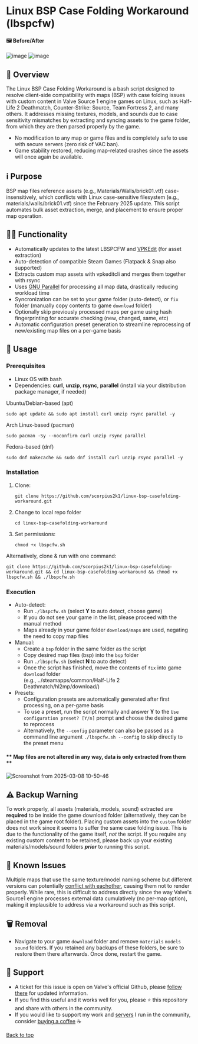 # Linux BSP Case Folding Workaround (lbspcfw)

#### 🖼️ Before/After
![image](https://github.com/user-attachments/assets/e8b1c04d-778d-42bf-83f6-a68c1d446c2d)
![image](https://github.com/user-attachments/assets/9acf4dcb-92d4-4e85-af89-8c2859777e0c)


## 📜 Overview
The Linux BSP Case Folding Workaround is a bash script designed to resolve client-side compatibility with maps (BSP) with case folding issues with custom content in Valve Source 1 engine games on Linux, such as Half-Life 2 Deathmatch, Counter-Strike: Source, Team Fortress 2, and many others. It addresses missing textures, models, and sounds due to case sensitivity mismatches by extracting and syncing assets to the game folder, from which they are then parsed properly by the game.<br/>
- No modification to any map or game files and is completely safe to use with secure servers (zero risk of VAC ban).
- Game stability restored, reducing map-related crashes since the assets will once again be available.

## ℹ️ Purpose
BSP map files reference assets (e.g., Materials/Walls/brick01.vtf) case-insensitively, which conflicts with Linux case-sensitive filesystem (e.g., materials/walls/brick01.vtf) since the February 2025 update. This script automates bulk asset extraction, merge, and placement to ensure proper map operation.

## 👨‍💻 Functionality
- Automatically updates to the latest LBSPCFW and [VPKEdit](https://github.com/craftablescience/VPKEdit/releases) (for asset extraction)
- Auto-detection of compatible Steam Games (Flatpack & Snap also supported)
- Extracts custom map assets with vpkeditcli and merges them together with rsync
- Uses [GNU Parallel](https://github.com/gitGNU/gnu_parallel) for processing all map data, drastically reducing workload time
- Syncronization can be set to your game folder (auto-detect), or `fix` folder (manually copy contents to game `download` folder)
- Optionally skip previously processed maps per game using hash fingerprinting for accurate checking (new, changed, same, etc)
- Automatic configuration preset generation to streamline reprocessing of new/existing map files on a per-game basis

## 🚀 Usage
### Prerequisites
- Linux OS with bash
- Dependencies: **curl**, **unzip**, **rsync**, **parallel** (install via your distribution package manager, if needed)

Ubuntu/Debian-based (apt)
```
sudo apt update && sudo apt install curl unzip rsync parallel -y
```
Arch Linux-based (pacman)
```
sudo pacman -Sy --noconfirm curl unzip rsync parallel
```
Fedora-based (dnf)
```
sudo dnf makecache && sudo dnf install curl unzip rsync parallel -y
```

### Installation
1. Clone:
   ```
   git clone https://github.com/scorpius2k1/linux-bsp-casefolding-workaround.git
   ```
2. Change to local repo folder
   ```
   cd linux-bsp-casefolding-workaround
   ```
3. Set permissions:
   ```
   chmod +x lbspcfw.sh
   ```
Alternatively, clone & run with one command:
```
git clone https://github.com/scorpius2k1/linux-bsp-casefolding-workaround.git && cd linux-bsp-casefolding-workaround && chmod +x lbspcfw.sh && ./lbspcfw.sh
```

### Execution
- Auto-detect:
  - Run `./lbspcfw.sh` (select **Y** to auto detect, choose game)
  - If you do not see your game in the list, please proceed with the manual method
  - Maps already in your game folder `download/maps` are used, negating the need to copy map files
- Manual:
  - Create a `bsp` folder in the same folder as the script
  - Copy desired map files (bsp) into the `bsp` folder
  - Run `./lbspcfw.sh` (select **N** to auto detect)
  - Once the script has finished, move the contents of `fix` into game `download` folder<br/>(e.g., ../steamapps/common/Half-Life 2 Deathmatch/hl2mp/download/)
- Presets:
  - Configuration presets are automatically generated after first processing, on a per-game basis
  - To use a preset, run the script normally and answer **Y** to the `Use configuration preset? [Y/n]` prompt and choose the desired game to reprocess
  - Alternatively, the `--config` parameter can also be passed as a command line argument `./lbspcfw.sh --config` to skip directly to the preset menu

#### ** Map files are **not altered** in any way, data is only extracted from them **
![Screenshot from 2025-03-08 10-50-46](https://github.com/user-attachments/assets/80e46bdb-a529-4859-9e6d-d646daace166)

## ⚠️ Backup Warning
To work properly, all assets (materials, models, sound) extracted are **required** to be inside the game download folder (alternatively, they can be placed in the game root folder). Placing custom assets into the `custom` folder does not work since it seems to suffer the same case folding issue. This is due to the functionality of the game itself, _not_ the script. If you require any existing custom content to be retained, please back up your existing materials/models/sound folders **_prior_** to running this script.

## 🚩 Known Issues
Multiple maps that use the same texture/model naming scheme but different versions can potentially [conflict with eachother](https://github.com/scorpius2k1/linux-bsp-casefolding-workaround/issues/7), causing them not to render properly. While rare, this is difficult to address directly since the way Valve's Source1 engine processes external data cumulatively (no per-map option), making it implausible to address via a workaround such as this script.

## 🗑 Removal
- Navigate to your game `download` folder and remove `materials` `models` `sound` folders. If you retained any backups of these folders, be sure to restore them there afterwards. Once done, restart the game.

## 👥 Support
- A ticket for this issue is open on Valve's official Github, please [follow there](https://github.com/ValveSoftware/Source-1-Games/issues/6868) for updated information.
- If you find this useful and it works well for you, please ⭐ this repository and share with others in the community.
- If you would like to support my work and [servers](https://stats.scorpex.org/) I run in the community, consider [buying a coffee](https://help.scorpex.org/) ☕
  
[Back to top](#top)
